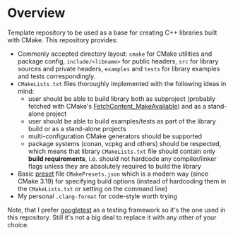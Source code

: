 # Overview

Template repository to be used as a base for creating C++ libraries built with CMake. This repository provides:
* Commonly accepted directory layout: `cmake` for CMake utilities and package config, `include/<libname>` for public headers, `src` for library sources and private headers, `examples` and `tests` for library examples and tests correspondingly.
* `CMakeLists.txt` files thoroughly implemented with the following ideas in mind:
  * user should be able to build library both as subproject (probably fetched with CMake's [FetchContent_MakeAvailable](https://cmake.org/cmake/help/latest/module/FetchContent.html)) and as a stand-alone project
  * user should be able to build examples/tests as part of the library build or as a stand-alone projects
  * multi-configuration CMake generators should be supported
  * package systems (conan, vcpkg and others) should be respected, which means that library `CMakeLists.txt` file should contain only **build requirements**, i.e. should not hardcode any compiler/linker flags unless they are absolutely required to build the library
* Basic [preset](https://cmake.org/cmake/help/latest/manual/cmake-presets.7.html) file `CMakePresets.json` which is a modern way (since CMake 3.19) for specifying build options (instead of hardcoding them in the `CMakeLists.txt` or setting on the command line)
* My personal `.clang-format` for code-style worth trying

Note, that I prefer [googletest](https://github.com/google/googletest) as a testing framework so it's the one used in this repository. Still it's not a big deal to replace it with any other of your choice.
